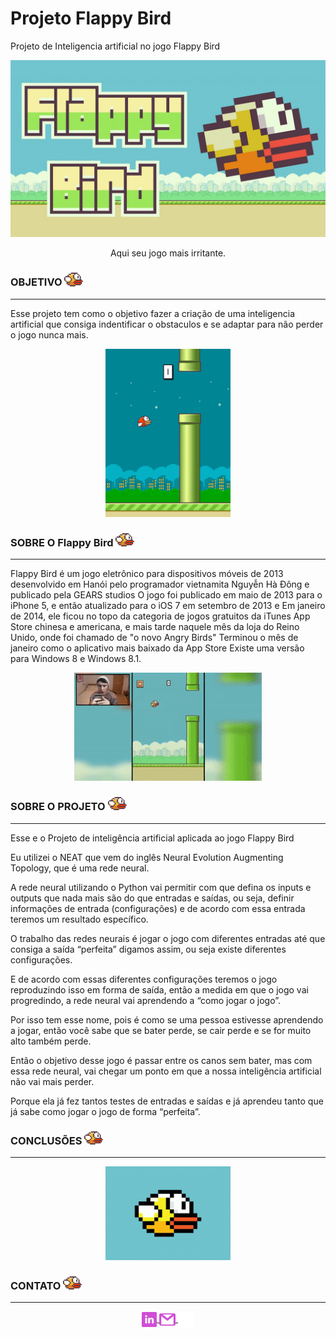 # Projeto Flappy Bird
Projeto de Inteligencia artificial no jogo Flappy Bird

<p align= "center">
<img src="https://github.com/Andersonpinaj1/ProjetoFlappyBird/blob/main/imgs/Flappy-Bird%20imagem.jpeg" min-width="200px" max-width="100px" width="550px" > 
</p>
<p align= "center">
Aqui seu jogo mais irritante.
</p>

 

### **OBJETIVO** <img width="30px" src="https://github.com/Andersonpinaj1/ProjetoFlappyBird/blob/main/imgs/bird1.png" /> 
***
Esse projeto tem como o objetivo fazer a criação de uma inteligencia artificial que consiga indentificar o obstaculos e se adaptar para não perder o jogo nunca mais.

<p align= "center">
<img src="https://github.com/Andersonpinaj1/ProjetoFlappyBird/blob/main/imgs/flappy-gif.gif" min-width="300px" max-width="200px" width="200px" >
</p>

 
 ### **SOBRE O Flappy Bird** <img width="30px" src="https://github.com/Andersonpinaj1/ProjetoFlappyBird/blob/main/imgs/bird1.png" />  
***
Flappy Bird é um jogo eletrônico para dispositivos móveis de 2013 desenvolvido em Hanói pelo programador vietnamita Nguyễn Hà Đông e publicado pela GEARS studios O jogo foi publicado em maio de 2013 para o iPhone 5, e então atualizado para o iOS 7 em setembro de 2013 e Em janeiro de 2014, ele ficou no topo da categoria de jogos gratuitos da iTunes App Store chinesa e americana, e mais tarde naquele mês da loja do Reino Unido, onde foi chamado de "o novo Angry Birds" Terminou o mês de janeiro como o aplicativo mais baixado da App Store Existe uma versão para Windows 8 e Windows 8.1.

<p align= "center">
<img src="https://github.com/Andersonpinaj1/ProjetoFlappyBird/blob/main/imgs/flappy-raiva.gif" min-width="400px" max-width="300px" width="300px" >
</p>

 ### **SOBRE O PROJETO** <img width="30px" src="https://github.com/Andersonpinaj1/ProjetoFlappyBird/blob/main/imgs/bird1.png" />  
***
Esse e o Projeto de inteligência artificial aplicada ao jogo Flappy Bird 

Eu utilizei o NEAT que vem do inglês Neural Evolution Augmenting Topology, que é uma rede neural.

 A rede neural utilizando o Python vai permitir com que defina os inputs e outputs que nada mais são do que entradas e saídas, ou seja, definir informações de entrada (configurações) e de acordo com essa entrada teremos um resultado específico.

O trabalho das redes neurais é jogar o jogo com diferentes entradas até que consiga a saída “perfeita” digamos assim, ou seja existe diferentes configurações.

E de acordo com essas diferentes configurações teremos o jogo reproduzindo isso em forma de saída, então a medida em que o jogo vai progredindo, a rede neural vai aprendendo a “como jogar o jogo”.

Por isso tem esse nome, pois é como se uma pessoa estivesse aprendendo a jogar, então você sabe que se bater perde, se cair perde e se for muito alto também perde.

Então o objetivo desse jogo é passar entre os canos sem bater, mas com essa rede neural, vai chegar um ponto em que a nossa inteligência artificial não vai mais perder.

Porque ela já fez tantos testes de entradas e saídas e já aprendeu tanto que já sabe como jogar o jogo de forma “perfeita”.

### **CONCLUSÕES** <img width="30px" src="https://github.com/Andersonpinaj1/ProjetoFlappyBird/blob/main/imgs/bird1.png" /> 
***

<p align= "center">
<img src="https://github.com/Andersonpinaj1/ProjetoFlappyBird/blob/main/imgs/Bird%20fly.gif" min-width="300px" max-width="200px" width="200px" >
</p>
 
 
### **CONTATO** <img width="30px" src="https://github.com/Andersonpinaj1/ProjetoFlappyBird/blob/main/imgs/bird1.png" /> 
***


 <p align="center">
<a  href="https://www.linkedin.com/in/marivaldotorres/">
    <img align="center"alt="Junior Torres | Linkedin" target="_blank" width="24px" src="https://github.com/JuniorTorresMTJ/TowerBank/blob/main/img/linkedin.png" />
  </a>

  <a href="mailto:andersonpinajr@gmail.com">
    <img align="center" alt="Junior Torres | Gmail" target="_blank" width="26px" src="https://github.com/JuniorTorresMTJ/TowerBank/blob/main/img/gmail.png" />
  </a>
  <a href="https://github.com/Andersonpinaj1">
    <img align="center" alt="Junior Torres | Github" target="_blank" width="26px" src="https://github.com/JuniorTorresMTJ/Projeto_DeuPositivo/blob/main/image/github.svg" />
  </a>
 </p>

 
